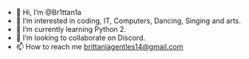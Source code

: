 - 👋 Hi, I’m @Br1ttan1a
- 👀 I’m interested in coding, IT, Computers, Dancing, Singing and arts.
- 🌱 I’m currently learning Python 2.
- 💞️ I’m looking to collaborate on Discord.
- 📫 How to reach me brittaniagentles14@gmail.com

<!---
Br1ttan1a/Br1ttan1a is a ✨ special ✨ repository because its `README.md` (this file) appears on your GitHub profile.
You can click the Preview link to take a look at your changes.
--->
